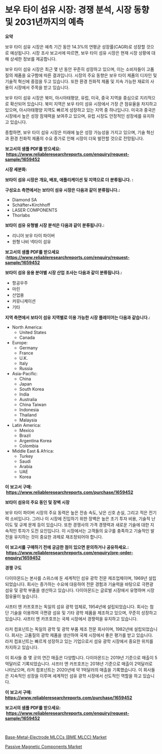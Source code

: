 <p><h1>보우 타이 섬유 시장: 경쟁 분석, 시장 동향 및 2031년까지의 예측</h1></p><p><strong>요약</strong></p>
<p><p>보우 타이 섬유 시장은 예측 기간 동안 14.3%의 연평균 성장률(CAGR)로 성장할 것으로 예상됩니다. 시장 조사 보고서에 따르면, 보우 타이 섬유 시장은 현재 시장 상황에 대해 상세한 정보를 제공합니다.</p><p>보우 타이 섬유 시장은 최근 몇 년 동안 꾸준히 성장하고 있으며, 이는 소비자들이 고품질의 제품을 요구함에 따른 결과입니다. 시장의 주요 동향은 보우 타이 제품의 디자인 및 기술적 혁신에 중점을 두고 있습니다. 또한 환경 친화적 제품 및 지속 가능한 재료의 사용이 시장에서 주목을 받고 있습니다.</p><p>보우 타이 섬유 시장은 북미, 아시아태평양, 유럽, 미국, 중국 지역을 중심으로 지리적으로 확산되어 있습니다. 북미 지역은 보우 타이 섬유 시장에서 가장 큰 점유율을 차지하고 있으며, 아시아태평양 지역도 빠르게 성장하고 있는 지역 중 하나입니다. 미국과 중국은 시장에서 높은 성장 잠재력을 보여주고 있으며, 유럽 시장도 안정적인 성장세를 유지하고 있습니다.</p><p>종합하면, 보우 타이 섬유 시장은 미래에 높은 성장 가능성을 가지고 있으며, 기술 혁신과 환경 친화적 제품의 수요 증가로 인해 시장이 더욱 발전할 것으로 전망됩니다.</p></p>
<p><strong>보고서의 샘플 PDF를 받으세요: &nbsp;<a href="https://www.reliableresearchreports.com/enquiry/request-sample/1659452">https://www.reliableresearchreports.com/enquiry/request-sample/1659452</a></strong></p>
<p><strong>시장 세분화:</strong></p>
<p><strong> 보타이 섬유 시장은 개요, 배포, 애플리케이션 및 지역으로 더 분류됩니다. :</strong></p>
<p><strong>구성요소 측면에서는 보타이 섬유 시장은 다음과 같이 분류됩니다.:</strong></p>
<p><ul><li>Diamond SA</li><li>Schäfter+Kirchhoff</li><li>LASER COMPONENTS</li><li>Thorlabs</li></ul></p>
<p><strong> 보타이 섬유 유형별 시장 분석은 다음과 같이 분류됩니다.:</strong></p>
<p><ul><li>리니어 보우 타이 파이버</li><li>원형 나비 넥타이 섬유</li></ul></p>
<p><strong>보고서의 샘플 PDF를 받으세요 :<a href="https://www.reliableresearchreports.com/enquiry/request-sample/1659452">https://www.reliableresearchreports.com/enquiry/request-sample/1659452</a></strong></p>
<p><strong> 보타이 섬유 응용 분야별 시장 산업 조사는 다음과 같이 분류됩니다.:</strong></p>
<p><ul><li>항공우주</li><li>마린</li><li>산업용</li><li>커뮤니케이션</li><li>기타</li></ul></p>
<p><strong>지역 측면에서 보타이 섬유 지역별로 이용 가능한 시장 플레이어는 다음과 같습니다.:</strong></p>
<p><ul>
    <li>
        North America:
        <ul>
            <li>United States</li>
            <li>Canada</li>
        </ul>
    </li>
    <li>
        Europe:
        <ul>
            <li>Germany</li>
            <li>France</li>
            <li>U.K.</li>
            <li>Italy</li>
            <li>Russia</li>
        </ul>
    </li>
    <li>
        Asia-Pacific:
        <ul>
            <li>China</li>
            <li>Japan</li>
            <li>South Korea</li>
            <li>India</li>
            <li>Australia</li>
            <li>China Taiwan</li>
            <li>Indonesia</li>
            <li>Thailand</li>
            <li>Malaysia</li>
        </ul>
    </li>
    <li>
        Latin America:
        <ul>
            <li>Mexico</li>
            <li>Brazil</li>
            <li>Argentina Korea</li>
            <li>Colombia</li>
        </ul>
    </li>
    <li>
        Middle East & Africa:
        <ul>
            <li>Turkey</li>
            <li>Saudi</li>
            <li>Arabia</li>
            <li>UAE</li>
            <li>Korea</li>
        </ul>
    </li>
    </ul></p>
<p><strong>이 보고서 구매: &nbsp;<a href="https://www.reliableresearchreports.com/purchase/1659452">https://www.reliableresearchreports.com/purchase/1659452</a></strong></p>
<p><strong>보타이 섬유의 주요 동인 및 장벽 시장</strong></p>
<p><p>보우 타이 파이버 시장의 주요 동력은 높은 전송 속도, 낮은 신호 손실, 그리고 적은 전기력 소비입니다. 그러나 이 시장에 진입하기 위한 장벽은 높은 초기 투자 비용, 기술적 난이도 및 규제 문제 등이 있습니다. 또한 경쟁사의 가격 경쟁력과 새로운 기술에 대한 지속적인 투자가 도전 요인입니다. 이 시장에서는 고객들의 요구를 충족하고 기술적인 발전을 유지하는 것이 중요한 과제로 재조정되어야 합니다.</p></p>
<p><strong>이 보고서를 구매하기 전에 궁금한 점이 있으면 문의하거나 공유하세요.: &nbsp;<a href="https://www.reliableresearchreports.com/enquiry/pre-order-enquiry/1659452">https://www.reliableresearchreports.com/enquiry/pre-order-enquiry/1659452</a></strong></p>
<p><strong>경쟁 구도</strong></p>
<p><p>다이아몬드는 본사를 스위스에 둔 세계적인 섬유 광학 전문 제조업체이며, 1969년 설립되었습니다. 회사는 증가하는 수요에 대응하여 전문 경험과 기술력을 바탕으로 극편광 섬유 및 광학 부품을 생산하고 있습니다. 다이아몬드는 글로벌 시장에서 유명하며 시장 점유율이 높습니다.</p><p>샤프터 앤 카프호프는 독일의 섬유 광학 업체로, 1954년에 설립되었습니다. 회사는 첨단 기술을 이용하여 극편광 섬유 및 기타 광학 제품을 제조하고 있으며, 꾸준히 성장하고 있습니다. 샤프터 앤 카프호프는 국제 시장에서 경쟁력을 유지하고 있습니다.</p><p>라저 컴포넌트는 독일의 광학 및 광학 부품 제조 전문 회사이며, 1982년에 설립되었습니다. 회사는 고품질의 광학 제품을 생산하여 국제 시장에서 좋은 평가를 받고 있습니다. 라저 컴포넌트는 빠르게 성장하고 있는 기업으로서 섬유 광학 시장에서 중요한 위치를 차지하고 있습니다.</p><p>이 회사들 중 몇 곳의 연간 매출은 다양합니다. 다이아몬드는 2019년 기준으로 매출이 5억달러로 기록되었습니다. 샤프터 앤 카프호프는 2018년 기준으로 매출이 2억달러로 나타났으며, 라저 컴포넌트는 2020년에 약 1억달러의 매출을 기록했습니다. 이 회사들은 지속적인 성장을 이루며 세계적인 섬유 광학 시장에서 선도적인 역할을 하고 있습니다.</p></p>
<p><strong>이 보고서 구매: &nbsp; <a href="https://www.reliableresearchreports.com/purchase/1659452">https://www.reliableresearchreports.com/purchase/1659452</a></strong></p>
<p><strong>보고서의 샘플 PDF를 받으세요: &nbsp;<a href="https://www.reliableresearchreports.com/enquiry/request-sample/1659452">https://www.reliableresearchreports.com/enquiry/request-sample/1659452</a></strong><strong></strong></p>
<p>&nbsp;</p>
<p><p><a href="https://github.com/seekum/Market-Research-Report-List-2/blob/main/base-metal-electrode-mlccs-bme-mlcc-market.md">Base-Metal-Electrode MLCCs (BME MLCC) Market</a></p><p><a href="https://github.com/nancykennedykellievqfqt2/Market-Research-Report-List-1/blob/main/passive-magnetic-components-market.md">Passive Magnetic Components Market</a></p></p>